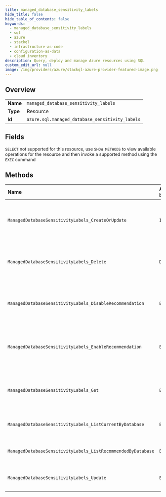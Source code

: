 ```yaml
---
title: managed_database_sensitivity_labels
hide_title: false
hide_table_of_contents: false
keywords:
  - managed_database_sensitivity_labels
  - sql
  - azure    
  - stackql
  - infrastructure-as-code
  - configuration-as-data
  - cloud inventory
description: Query, deploy and manage Azure resources using SQL
custom_edit_url: null
image: /img/providers/azure/stackql-azure-provider-featured-image.png
---
```

  
    

## Overview
<table><tbody>
<tr><td><b>Name</b></td><td><code>managed_database_sensitivity_labels</code></td></tr>
<tr><td><b>Type</b></td><td>Resource</td></tr>
<tr><td><b>Id</b></td><td><code>azure.sql.managed_database_sensitivity_labels</code></td></tr>
</tbody></table>

## Fields
`SELECT` not supported for this resource, use `SHOW METHODS` to view available operations for the resource and then invoke a supported method using the `EXEC` command  
## Methods
| Name | Accessible by | Required Params | Description |
|:-----|:--------------|:----------------|:------------|
| `ManagedDatabaseSensitivityLabels_CreateOrUpdate` | `INSERT` | `columnName, databaseName, managedInstanceName, resourceGroupName, schemaName, sensitivityLabelSource, subscriptionId, tableName` | Creates or updates the sensitivity label of a given column |
| `ManagedDatabaseSensitivityLabels_Delete` | `DELETE` | `columnName, databaseName, managedInstanceName, resourceGroupName, schemaName, sensitivityLabelSource, subscriptionId, tableName` | Deletes the sensitivity label of a given column |
| `ManagedDatabaseSensitivityLabels_DisableRecommendation` | `EXEC` | `columnName, databaseName, managedInstanceName, resourceGroupName, schemaName, sensitivityLabelSource, subscriptionId, tableName` | Disables sensitivity recommendations on a given column |
| `ManagedDatabaseSensitivityLabels_EnableRecommendation` | `EXEC` | `columnName, databaseName, managedInstanceName, resourceGroupName, schemaName, sensitivityLabelSource, subscriptionId, tableName` | Enables sensitivity recommendations on a given column (recommendations are enabled by default on all columns) |
| `ManagedDatabaseSensitivityLabels_Get` | `EXEC` | `columnName, databaseName, managedInstanceName, resourceGroupName, schemaName, sensitivityLabelSource, subscriptionId, tableName` | Gets the sensitivity label of a given column |
| `ManagedDatabaseSensitivityLabels_ListCurrentByDatabase` | `EXEC` | `databaseName, managedInstanceName, resourceGroupName, subscriptionId` | Gets the sensitivity labels of a given database |
| `ManagedDatabaseSensitivityLabels_ListRecommendedByDatabase` | `EXEC` | `databaseName, managedInstanceName, resourceGroupName, subscriptionId` | Gets the sensitivity labels of a given database |
| `ManagedDatabaseSensitivityLabels_Update` | `EXEC` | `databaseName, managedInstanceName, resourceGroupName, subscriptionId` | Update sensitivity labels of a given database using an operations batch. |
